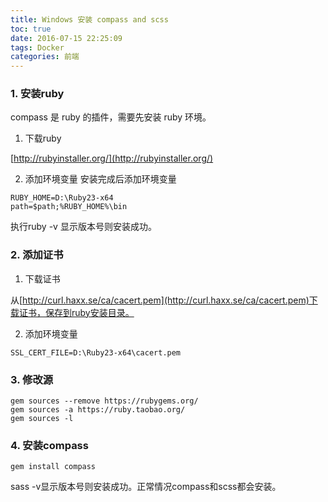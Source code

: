 ```yaml
---
title: Windows 安装 compass and scss
toc: true
date: 2016-07-15 22:25:09
tags: Docker
categories: 前端
---
```

### 1. 安装ruby

compass 是 ruby 的插件，需要先安装 ruby 环境。
1. 下载ruby

[http://rubyinstaller.org/](http://rubyinstaller.org/)

2. 添加环境变量
安装完成后添加环境变量
```
RUBY_HOME=D:\Ruby23-x64
path=$path;%RUBY_HOME%\bin
```
执行ruby -v 显示版本号则安装成功。

### 2. 添加证书

1. 下载证书

从[http://curl.haxx.se/ca/cacert.pem](http://curl.haxx.se/ca/cacert.pem)下载证书，保存到ruby安装目录。

2. 添加环境变量
```
SSL_CERT_FILE=D:\Ruby23-x64\cacert.pem
```
### 3. 修改源
```
gem sources --remove https://rubygems.org/
gem sources -a https://ruby.taobao.org/
gem sources -l
```
### 4. 安装compass
```
gem install compass
```
sass -v显示版本号则安装成功。正常情况compass和scss都会安装。
